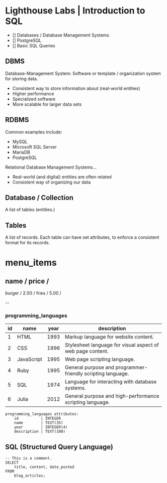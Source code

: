 # Lighthouse Labs | Introduction to SQL

* [] Databases / Database Management Systems
* [] PostgreSQL
* [] Basic SQL Queries

## DBMS

Database-Management System: Software or template / organization system for storing data.

* Consistent way to store information about (real-world entities)
* Higher performance
* Specialized software
* More scalable for larger data sets

## RDBMS

Common examples include:

* MySQL
* Microsoft SQL Server
* MariaDB
* PostgreSQL

Relational Database Management Systems...

* Real-world (and digital) entities are often related
* Consistent way of organizing our data

## Database / Collection

A list of tables (entities.)

## Tables

A list of records. Each table can have set attributes, to enforce a consistent format for its records.

menu_items
==========
name   / price /
----------------
burger / 2.00  /
fries  / 5.00  /

--

### programming_languages

| **id**    | **name**    | **year** | **description**
|-----------|-------------|----------|----------------
| 1         | HTML        | 1993     | Markup language for website content.
| 2         | CSS         | 1996     | Stylesheet language for visual aspect of web page content.
| 3         | JavaScript  | 1995     | Web page scripting language.
| 4         | Ruby        | 1995     | General purpose and programmer-friendly scripting language.
| 5         | SQL         | 1974     | Language for interacting with database systems.
| 6         | Julia       | 2012     | General purpose and high-performance scripting language.

```
programming_languages attributes:
    id          | INTEGER
    name        | TEXT(35)
    year        | INTEGER(4)
    description | TEXT(100)
```

## SQL (Structured Query Language)

```
-- This is a comment.
SELECT
    title, content, date_posted
FROM
    blog_articles;
```
